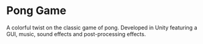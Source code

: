 # Pong Game
A colorful twist on the classic game of pong. Developed in Unity featuring a GUI, music, sound effects and post-processing effects.
